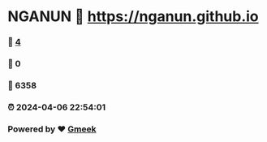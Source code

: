 # NGANUN :link: https://nganun.github.io 
### :page_facing_up: [4](https://nganun.github.io/tag.html) 
### :speech_balloon: 0 
### :hibiscus: 6358 
### :alarm_clock: 2024-04-06 22:54:01 
### Powered by :heart: [Gmeek](https://github.com/Meekdai/Gmeek)
